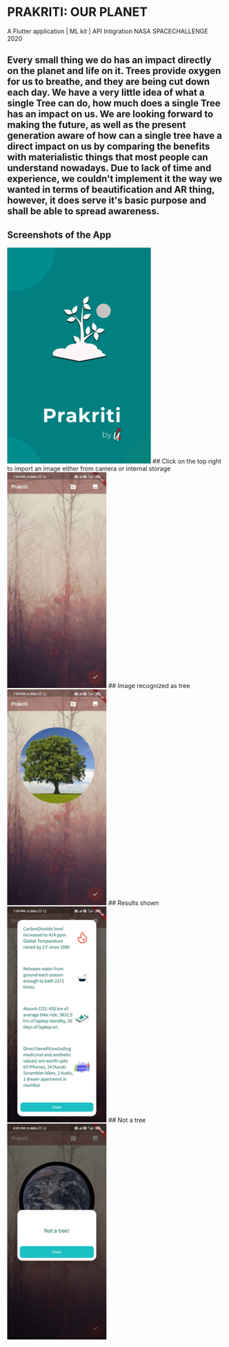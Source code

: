 # PRAKRITI: OUR PLANET
A Flutter application | ML kit | API Intigration
NASA SPACECHALLENGE 2020
## Every small thing we do has an impact directly on the planet and life on it. Trees provide oxygen for us to breathe, and they are being cut down each day. We have a very little idea of what a single Tree can do, how much does a single Tree has an impact on us. We are looking forward to making the future, as well as the present generation aware of how can a single tree have a direct impact on us by comparing the benefits with materialistic things that most people can understand nowadays. Due to lack of time and experience, we couldn't implement it the way we wanted in terms of beautification and AR thing, however, it does serve it's basic purpose and shall be able to spread awareness.

## Screenshots of the App
<img src="images/backg.jpeg" height="500">
## Click on the top right to import an image either from camera or internal storage
<img src="images/11.jpeg" height="500">
## Image recognized as tree
<img src="images/12.jpeg" height="500">
## Results shown
<img src="images/13.jpeg" height="500">
## Not a tree
<img src="images/14.jpeg" height="500">
